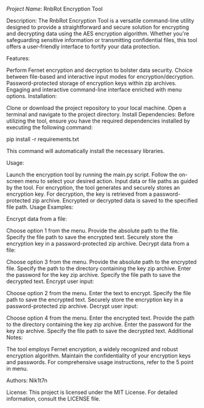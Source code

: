 *Project Name*: RnbRot Encryption Tool

Description:
The RnbRot Encryption Tool is a versatile command-line utility designed to provide a straightforward and secure solution for encrypting and decrypting data using the AES encryption algorithm. Whether you're safeguarding sensitive information or transmitting confidential files, this tool offers a user-friendly interface to fortify your data protection.

Features:

Perform Fernet encryption and decryption to bolster data security.
Choice between file-based and interactive input modes for encryption/decryption.
Password-protected storage of encryption keys within zip archives.
Engaging and interactive command-line interface enriched with menu options.
Installation:

Clone or download the project repository to your local machine.
Open a terminal and navigate to the project directory.
Install Dependencies:
Before utilizing the tool, ensure you have the required dependencies installed by executing the following command:

pip install -r requirements.txt

This command will automatically install the necessary libraries.

Usage:

Launch the encryption tool by running the main.py script.
Follow the on-screen menu to select your desired action.
Input data or file paths as guided by the tool.
For encryption, the tool generates and securely stores an encryption key. For decryption, the key is retrieved from a password-protected zip archive.
Encrypted or decrypted data is saved to the specified file path.
Usage Examples:

Encrypt data from a file:

Choose option 1 from the menu.
Provide the absolute path to the file.
Specify the file path to save the encrypted text.
Securely store the encryption key in a password-protected zip archive.
Decrypt data from a file:

Choose option 3 from the menu.
Provide the absolute path to the encrypted file.
Specify the path to the directory containing the key zip archive.
Enter the password for the key zip archive.
Specify the file path to save the decrypted text.
Encrypt user input:

Choose option 2 from the menu.
Enter the text to encrypt.
Specify the file path to save the encrypted text.
Securely store the encryption key in a password-protected zip archive.
Decrypt user input:

Choose option 4 from the menu.
Enter the encrypted text.
Provide the path to the directory containing the key zip archive.
Enter the password for the key zip archive.
Specify the file path to save the decrypted text.
Additional Notes:

The tool employs Fernet encryption, a widely recognized and robust encryption algorithm.
Maintain the confidentiality of your encryption keys and passwords.
For comprehensive usage instructions, refer to the 5 point in menu.

Authors:
Nik1t7n

License:
This project is licensed under the MIT License. For detailed information, consult the LICENSE file.
